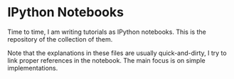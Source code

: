 # IPython Notebooks

Time to time, I am writing tutorials as IPython notebooks. This is the repository of the collection of them.

Note that the explanations in these files are usually quick-and-dirty, I try to link proper references in the notebook. The main focus is on simple implementations.
